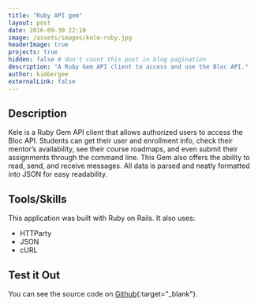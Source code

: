 ```yaml
---
title: "Ruby API gem"
layout: post
date: 2016-09-30 22:10
image: /assets/images/kele-ruby.jpg
headerImage: true
projects: true
hidden: false # don't count this post in blog pagination
description: "A Ruby Gem API client to access and use the Bloc API."
author: kimbergee
externalLink: false
---
```


## Description

Kele is a Ruby Gem API client that allows authorized users to access the Bloc API. Students can get their user and enrollment info, check their mentor’s availability, see their course roadmaps, and even submit their assignments through the command line. This Gem also offers the ability to read, send, and receive messages. All data is parsed and neatly formatted into JSON for easy readability.

## Tools/Skills
This application was built with Ruby on Rails. It also uses:

* HTTParty
* JSON
* cURL

## Test it Out

You can see the source code on [Github](https://github.com/kimbergee/kele){:target="_blank"}.
